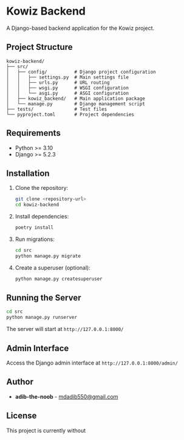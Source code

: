 # Kowiz Backend

A Django-based backend application for the Kowiz project.

## Project Structure

```
kowiz-backend/
├── src/
│   ├── config/          # Django project configuration
│   │   ├── settings.py  # Main settings file
│   │   ├── urls.py      # URL routing
│   │   ├── wsgi.py      # WSGI configuration
│   │   └── asgi.py      # ASGI configuration
│   ├── kowiz_backend/   # Main application package
│   └── manage.py        # Django management script
├── tests/               # Test files
└── pyproject.toml       # Project dependencies
```

## Requirements

- Python >= 3.10
- Django >= 5.2.3

## Installation

1. Clone the repository:
   ```bash
   git clone <repository-url>
   cd kowiz-backend
   ```

2. Install dependencies:
   ```bash
   poetry install
   ```

3. Run migrations:
   ```bash
   cd src
   python manage.py migrate
   ```

4. Create a superuser (optional):
   ```bash
   python manage.py createsuperuser
   ```

## Running the Server

```bash
cd src
python manage.py runserver
```

The server will start at `http://127.0.0.1:8000/`

## Admin Interface

Access the Django admin interface at `http://127.0.0.1:8000/admin/`

## Author

- **adib-the-noob** - mdadib550@gmail.com

## License

This project is currently without
